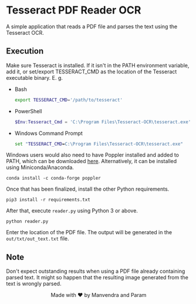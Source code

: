 # Tesseract PDF Reader OCR
A simple application that reads a PDF file
and parses the text using the Tesseract OCR.

## Execution
Make sure Tesseract is installed. If it isn't in the PATH
environment variable, add it, or set/export TESSERACT_CMD
as the location of the Tesseract executable binary.
E. g.
- Bash
  ``` bash
  export TESSERACT_CMD='/path/to/tesseract'
  ```
- PowerShell
  ``` powershell
  $Env:Tesseract_Cmd = 'C:\Program Files\Tesseract-OCR\tesseract.exe'
  ```
- Windows Command Prompt
  ``` cmd
  set "TESSERACT_CMD=C:\Program Files\Tesseract-OCR\tesseract.exe"
  ```

Windows users would also need to have Poppler installed and added to PATH, which can be downloaded [here](https://blog.alivate.com.au/poppler-windows/).
Alternatively, it can be installed using Miniconda/Anaconda.
```
conda install -c conda-forge poppler
```

Once that has been finalized, install the other Python requirements.
```
pip3 install -r requirements.txt
```

After that, execute `reader.py` using Python 3 or above.
```
python reader.py
```

Enter the location of the PDF file. The output will be generated in the `out/txt/out_text.txt` file.

## Note
Don't expect outstanding results
when using a PDF file already containing parsed text. It might
so happen that the resulting image generated from the text
is wrongly parsed.

<div align='center'>Made with ❤ by Manvendra and Param</div>